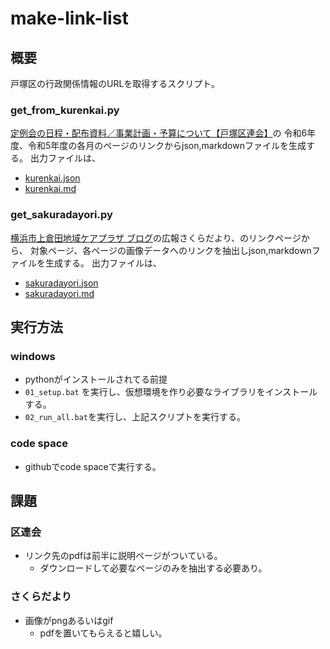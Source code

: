 # make-link-list
## 概要
戸塚区の行政関係情報のURLを取得するスクリプト。

### get_from_kurenkai.py
[定例会の日程・配布資料／事業計画・予算について【戸塚区連会】](https://rarea.events/event/97066)の
令和6年度、令和5年度の各月のページのリンクからjson,markdownファイルを生成する。
出力ファイルは、
- [kurenkai.json](https://github.com/katonobu/make-link-list/blob/main/kurenkai.json)
- [kurenkai.md](https://github.com/katonobu/make-link-list/blob/main/kurenkai.md)

### get_sakuradayori.py
[横浜市上倉田地域ケアプラザ ブログ](http://www.hirakukaicp.or.jp/kamikurata-blog)の広報さくらだより、のリンクページから、
対象ページ、各ページの画像データへのリンクを抽出しjson,markdownファイルを生成する。
出力ファイルは、
- [sakuradayori.json](https://github.com/katonobu/make-link-list/blob/main/sakuradayori.json)
- [sakuradayori.md](https://github.com/katonobu/make-link-list/blob/main/sakuradayori.md)

## 実行方法
### windows
- pythonがインストールされてる前提
- `01_setup.bat` を実行し、仮想環境を作り必要なライブラリをインストールする。
- `02_run_all.bat`を実行し、上記スクリプトを実行する。

### code space
- githubでcode spaceで実行する。

## 課題
### 区連会
- リンク先のpdfは前半に説明ページがついている。
  - ダウンロードして必要なページのみを抽出する必要あり。
### さくらだより
- 画像がpngあるいはgif
  - pdfを置いてもらえると嬉しい。